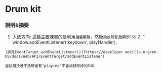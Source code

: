 # Drum kit

### 說明&摘要

1. 大致方向: 這篇主要練習的是利用`鍵盤觸發`，然後`撥放聲音`及`顯示CSS`
2.```
  window.addEventListener('keydown', playHandler);
  ```
[詳見EventTarget.addEventListener()](https://developer.mozilla.org/en-US/docs/Web/API/EventTarget/addEventListener)

當按鍵按著不放時會有"playing"不會被移除掉的BUG
